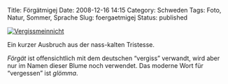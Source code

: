 Title: Förgätmigej
Date: 2008-12-16 14:15
Category: Schweden
Tags: Foto, Natur, Sommer, Sprache
Slug: foergaetmigej
Status: published

[![Vergissmeinnicht](/pic/forgetmigej_s.jpg "Vergissmeinnicht")](/pic/forgetmigej_l.jpg)

Ein kurzer Ausbruch aus der nass-kalten Tristesse.

*Förgät* ist offensichtlich mit dem deutschen “vergiss” verwandt, wird
aber nur im Namen dieser Blume noch verwendet. Das moderne Wort für
“vergessen” ist *glömma*.

